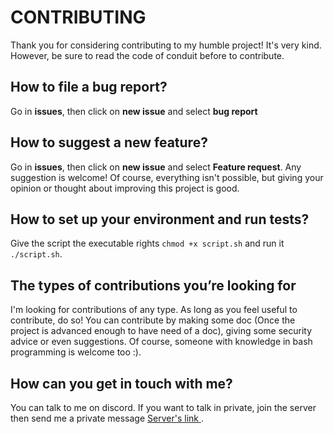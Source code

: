 # CONTRIBUTING

Thank you for considering contributing to my humble project! It's very kind. However, be sure to read the code of conduit before to contribute.

## How to file a bug report?
Go in **issues**, then click on **new issue** and select **bug report**

## How to suggest a new feature?
Go in **issues**, then click on **new issue** and select **Feature request**. Any suggestion is welcome! Of course, everything isn't possible, but giving your opinion or thought about improving this project is good.

## How to set up your environment and run tests?
Give the script the executable rights `chmod +x script.sh` and run it `./script.sh`.

## The types of contributions you’re looking for
I'm looking for contributions of any type. As long as you feel useful to contribute, do so! You can contribute by making some doc (Once the project is advanced enough to have need of a doc), giving some security advice or even suggestions.
Of course, someone with knowledge in bash programming is welcome too :).

## How can you get in touch with me?
You can talk to me on discord. If you want to talk in private, join the server then send me a private message 
[Server's link ](https://discord.gg/hSey9Bv).
